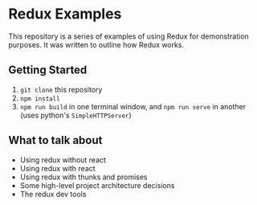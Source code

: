 # Redux Examples

This repository is a series of examples of using Redux for demonstration purposes. It was written to outline how Redux works.

## Getting Started

1. `git clone` this repository
2. `npm install`
3. `npm run build` in one terminal window, and `npm run serve` in another (uses python's `SimpleHTTPServer`)


## What to talk about

* Using redux without react
* Using redux with react
* Using redux with thunks and promises
* Some high-level project architecture decisions
* The redux dev tools
